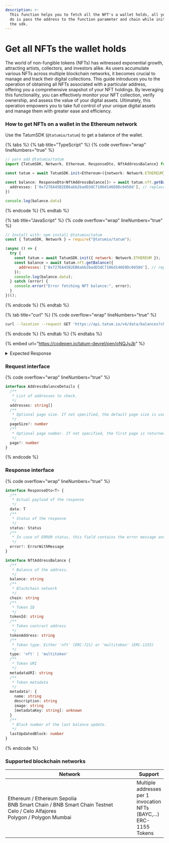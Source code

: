 ```yaml
---
description: >-
  This function helps you to fetch all the NFT's a wallet holds, all you have to
  do is pass the address to the function parameter and chain while initialising
  the sdk.
---
```


# Get all NFTs the wallet holds

The world of non-fungible tokens (NFTs) has witnessed exponential growth, attracting artists, collectors, and investors alike. As users accumulate various NFTs across multiple blockchain networks, it becomes crucial to manage and track their digital collections. This guide introduces you to the operation of obtaining all NFTs associated with a particular address, offering you a comprehensive snapshot of your NFT holdings. By leveraging this functionality, you can effectively monitor your NFT collection, verify ownership, and assess the value of your digital assets. Ultimately, this operation empowers you to take full control of your unique digital assets and manage them with greater ease and efficiency.

### How to get NFTs on a wallet in the Ethereum network

Use the TatumSDK (`@tatumio/tatum`) to get a balance of the wallet.

{% tabs %}
{% tab title="TypeScript" %}
{% code overflow="wrap" lineNumbers="true" %}
```typescript
// yarn add @tatumio/tatum
import {TatumSDK, Network, Ethereum, ResponseDto, NftAddressBalance} from '@tatumio/tatum'

const tatum = await TatumSDK.init<Ethereum>({network: Network.ETHEREUM})

const balance: ResponseDto<NftAddressBalance[]> = await tatum.nft.getBalance({
  addresses: ['0x727EA45B2EB6abb2badD3dC7106d146E0Dc0450d'], // replace with your address
})

console.log(balance.data)
```
{% endcode %}
{% endtab %}

{% tab title="JavaScript" %}
{% code overflow="wrap" lineNumbers="true" %}
```javascript
// Install with: npm install @tatumio/tatum
const { TatumSDK, Network } = require("@tatumio/tatum");

(async () => {
  try {
    const tatum = await TatumSDK.init({ network: Network.ETHEREUM });
    const balance = await tatum.nft.getBalance({
      addresses: ['0x727EA45B2EB6abb2badD3dC7106d146E0Dc0450d'], // replace with your address
    });
    console.log(balance.data);
  } catch (error) {
    console.error("Error fetching NFT balance:", error);
  }
})();
```
{% endcode %}
{% endtab %}

{% tab title="curl" %}
{% code overflow="wrap" lineNumbers="true" %}
```bash
curl --location --request GET 'https://api.tatum.io/v4/data/balances?chain=ethereum&addresses=0x727EA45B2EB6abb2badD3dC7106d146E0Dc0450d'
```
{% endcode %}
{% endtab %}
{% endtabs %}

{% embed url="https://codepen.io/tatum-devrel/pen/oNQJyJb" %}

<details>

<summary>Expected Response</summary>

```json5
[
    {
    "address": "0x727ea45b2eb6abb2badd3dc7106d146e0dc0450d",
    "balance": "2
    ",
    "chain": "ethereum-mainnet",
    "lastUpdatedBlockNumber": 14086122,
    "metadata": {
        "description": "# ***\"Sometimes I swear I can see .... | Joey Camacho ]*",
        "external_url": "https://punkscomic.com",
        "image": "ipfs://QmS21WhH94jBnYompXHD1SxS6Gw2bY8E81sTYRktWrYa7a/JUPITER.mp4",
        "name": "MetaHero Universe: Jupiter DAO Token"
    },
    "metadataURI": "ipfs://QmR9PokA9rnKKUF1uLtZyHYEhExqQU1Z7t8AbovMBxND4U/5",
    "tokenAddress": "0x7deb7bce4d360ebe68278dee6054b882aa62d19c",
    "tokenId": "5",
    "type": "multitoken"
    }
]
```

</details>

### Request interface

{% code overflow="wrap" lineNumbers="true" %}
```typescript
interface AddressBalanceDetails {
  /**
   * List of addresses to check.
   */
  addresses: string[]
  /**
   * Optional page size. If not specified, the default page size is used, which is 10.
   */
  pageSize?: number
  /**
   * Optional page number. If not specified, the first page is returned.
   */
  page?: number
}
```
{% endcode %}

### Response interface

{% code overflow="wrap" lineNumbers="true" %}
```typescript
interface ResponseDto<T> {
  /**
   * Actual payload of the response
   */
  data: T
  /**
   * Status of the response
   */
  status: Status
  /**
   * In case of ERROR status, this field contains the error message and detailed description
   */
  error?: ErrorWithMessage
}

interface NftAddressBalance {
  /**
   * Balance of the address.
   */
  balance: string
  /**
   * Blockchain network
   */
  chain: string
  /**
   * Token ID
   */
  tokenId: string
  /**
   * Token contract address
   */
  tokenAddress: string
  /**
   * Token type. Either 'nft' (ERC-721) or 'multitoken' (ERC-1155)
   */
  type: 'nft' | 'multitoken'
  /**
   * Token URI
   */
  metadataURI: string
  /**
   * Token metadata
   */
  metadata?: {
    name: string
    description: string
    image: string
    [metadataKey: string]: unknown
  }
  /**
   * Block number of the last balance update.
   */
  lastUpdatedBlock: number
}
```
{% endcode %}

### Supported blockchain networks

<table><thead><tr><th width="417">Network</th><th>Support</th></tr></thead><tbody><tr><td>Ethereum / Ethereum Sepolia<br>BNB Smart Chain / BNB Smart Chain Testnet<br>Celo / Celo Alfajores<br>Polygon / Polygon Mumbai</td><td>Multiple addresses per 1 invocation<br>NFTs (BAYC,...)<br>ERC-1155 Tokens</td></tr></tbody></table>

